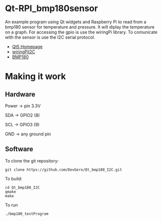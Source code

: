 # Qt-RPI_bmp180sensor

An example program using Qt widgets and Raspberry Pi to read from a bmp180 sensor for temperature and pressure. 
It will diplay the temperature on a graph. For accessing the gpio is use the wiringPi library. To comunicate with the sensor is use the I2C serial protocol.

* [Qt5 Homepage](https://www.qt.io/)
* [wiringPiI2C](http://wiringpi.com/reference/i2c-library/)
* [BMP180](http://www.haoyuelectronics.com/Attachment/GY-68/BMP180.pdf)

# Making it work

Hardware
--------------
Power ->   pin 3.3V

SDA   -> GPIO2 (8)

SCL   -> GPIO3 (9)

GND   -> any ground pin

Software
-----

To clone the git repository:

    git clone https://github.com/DevGero/Qt_bmp180_I2C.git  

To build:

    cd Qt_bmp180_I2C
    qmake
    make

To run

    ./bmp180_testProgram
